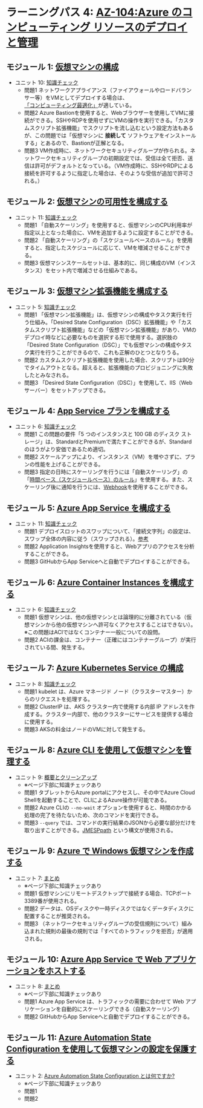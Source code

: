 
# ラーニングパス 4: [AZ-104:Azure のコンピューティング リソースのデプロイと管理](https://docs.microsoft.com/ja-jp/learn/paths/az-104-manage-compute-resources/)
## モジュール 1: [仮想マシンの構成](https://docs.microsoft.com/ja-jp/learn/modules/configure-virtual-machines/)
- ユニット 10: [知識チェック](https://docs.microsoft.com/ja-jp/learn/modules/configure-virtual-machines/10-knowledge-check)
  - 問題1 ネットワークアプライアンス（ファイアウォールやロードバランサー等）をVMとしてデプロイする場合は、[「コンピューティング最適化」](https://docs.microsoft.com/ja-jp/azure/virtual-machines/sizes-compute)が適している。
  - 問題2 Azure Bastionを使用すると、Webブラウザーを使用してVMに接続ができる。SSHやRDPを使用せずにVMの操作を実行できる。「カスタムスクリプト拡張機能」でスクリプトを流し込むという設定方法もあるが、この問題では「仮想マシンに **接続して** ソフトウェアをインストールする」とあるので、Bastionが正解となる。
  - 問題3 VM作成時に、ネットワークセキュリティグループが作られる。ネットワークセキュリティグループの初期設定では、受信は全て拒否、送信は許可がデフォルトとなっている。（VM作成時に、SSHやRDPによる接続を許可するように指定した場合は、そのような受信が追加で許可される。）
## モジュール 2: [仮想マシンの可用性を構成する](https://docs.microsoft.com/ja-jp/learn/modules/configure-virtual-machine-availability/)
- ユニット 11: [知識チェック](https://docs.microsoft.com/ja-jp/learn/modules/configure-virtual-machine-availability/11-knowledge-check)
  - 問題1 「自動スケーリング」を使用すると、仮想マシンのCPU利用率が指定以上となった場合に、VMを追加するように設定することができる。
  - 問題2 「自動スケーリング」の「スケジュールベースのルール」を使用すると、指定したスケジュールに応じて、VMを増減させることができる。
  - 問題3 仮想マシンスケールセットは、基本的に、同じ構成のVM（インスタンス）をセット内で増減させる仕組みである。
## モジュール 3: [仮想マシン拡張機能を構成する](https://docs.microsoft.com/ja-jp/learn/modules/configure-virtual-machine-extensions/)
- ユニット 5: [知識チェック](https://docs.microsoft.com/ja-jp/learn/modules/configure-virtual-machine-extensions/5-knowledge-check)
  - 問題1 「仮想マシン拡張機能」は、仮想マシンの構成やタスク実行を行う仕組み。「Desired State Configuration（DSC）拡張機能」や「カスタムスクリプト拡張機能」などの「仮想マシン拡張機能」があり、VMのデプロイ時などに必要なものを選択する形で使用する。選択肢の「Desired State Configuration（DSC）」でも仮想マシンの構成やタスク実行を行うことができるので、これも正解のひとつとなりうる。
  - 問題2 カスタムスクリプト拡張機能を使用した場合、スクリプトは90分でタイムアウトとなる。超えると、拡張機能のプロビジョニングに失敗したとみなされる。
  - 問題3 「Desired State Configuration（DSC）」を使用して、IIS（Webサーバー）をセットアップできる。
## モジュール 4: [App Service プランを構成する](https://docs.microsoft.com/ja-jp/learn/modules/configure-app-service-plans/)
- ユニット 6: [知識チェック](https://docs.microsoft.com/ja-jp/learn/modules/configure-app-service-plans/6-knowledge-check)
  - 問題1 この問題の要件「5 つのインスタンスと 100 GB のディスク ストレージ」は、StandardとPremiumで満たすことができるが、Standardのほうがより安価であるため適切。
  - 問題2 スケールアップにより、インスタンス（VM）を増やさずに、プランの性能を上げることができる。
  - 問題3 指定の日時にスケーリングを行うには「自動スケーリング」の「[時間ベース（スケジュールベース）のルール](https://docs.microsoft.com/ja-jp/azure/azure-monitor/autoscale/autoscale-overview#rules)」を使用する。また、スケーリング後に通知を行うには、[Webhook](https://docs.microsoft.com/ja-jp/azure/azure-monitor/autoscale/autoscale-webhook-email#webhooks)を使用することができる。
## モジュール 5: [Azure App Service を構成する](https://docs.microsoft.com/ja-jp/learn/modules/configure-azure-app-services/)
- ユニット 11: [知識チェック](https://docs.microsoft.com/ja-jp/learn/modules/configure-azure-app-services/11-knowledge-check)
  - 問題1 デプロイスロットのスワップについて、「接続文字列」の設定は、スワップ全体の内容に従う（スワップされる）。[参考](https://docs.microsoft.com/ja-jp/azure/app-service/deploy-staging-slots#which-settings-are-swapped)
  - 問題2 Application Insightsを使用すると、Webアプリのアクセスを分析することができる。
  - 問題3 GitHubからApp Serviceへと自動でデプロイすることができる。
## モジュール 6: [Azure Container Instances を構成する](https://docs.microsoft.com/ja-jp/learn/modules/configure-azure-container-instances/)
- ユニット 6: [知識チェック](https://docs.microsoft.com/ja-jp/learn/modules/configure-azure-container-instances/6-knowledge-check)
  - 問題1 仮想マシンは、他の仮想マシンとは論理的に分離されている（仮想マシンから他の仮想マシンへ許可なくアクセスすることはできない）。※この問題はACIではなくコンテナー一般についての設問。
  - 問題2 ACIの課金は、コンテナー（正確にはコンテナーグループ）が実行されている間、発生する。
## モジュール 7: [Azure Kubernetes Service の構成](https://docs.microsoft.com/ja-jp/learn/modules/configure-azure-kubernetes-service/)
- ユニット 8: [知識チェック](https://docs.microsoft.com/ja-jp/learn/modules/configure-azure-kubernetes-service/8-knowledge-check)
  - 問題1 kubelet は、Azure マネージド ノード（クラスターマスター）からのリクエストを処理する。
  - 問題2 ClusterIP は、AKS クラスター内で使用する内部 IP アドレスを作成する。クラスター内部で、他のクラスターにサービスを提供する場合に使用する。
  - 問題3 AKSの料金はノードのVMに対して発生する。
## モジュール 8: [Azure CLI を使用して仮想マシンを管理する](https://docs.microsoft.com/ja-jp/learn/modules/manage-virtual-machines-with-azure-cli/)
- ユニット 9: [概要とクリーンアップ](https://docs.microsoft.com/ja-jp/learn/modules/manage-virtual-machines-with-azure-cli/9-cleanup)
  - ※ページ下部に知識チェックあり
  - 問題1 タブレットからAzure portalにアクセスし、その中でAzure Cloud Shellを起動することで、CLIによるAzure操作が可能である。
  - 問題2 Azure CLIの `--no-wait` オプションを使用すると、時間のかかる処理の完了を待たないため、次のコマンドを実行できる。
  - 問題3 `--query` では、コマンドの実行結果のJSONから必要な部分だけを取り出すことができる。[JMESPpath](https://jmespath.org/) という構文が使用される。
## モジュール 9: [Azure で Windows 仮想マシンを作成する](https://docs.microsoft.com/ja-jp/learn/modules/create-windows-virtual-machine-in-azure/)
- ユニット 7: [まとめ](https://docs.microsoft.com/ja-jp/learn/modules/create-windows-virtual-machine-in-azure/8-summary)
  - ※ページ下部に知識チェックあり
  - 問題1 仮想マシンにリモートデスクトップで接続する場合、TCPポート3389番が使用される。
  - 問題2 データは、OSディスクや一時ディスクではなくデータディスクに配置することが推奨される。
  - 問題3 （ネットワークセキュリティグループの受信規則について）組み込まれた規則の最後の規則では「すべてのトラフィックを拒否」が適用される。
## モジュール 10: [Azure App Service で Web アプリケーションをホストする](https://docs.microsoft.com/ja-jp/learn/modules/host-a-web-app-with-azure-app-service/)
- ユニット 8: [まとめ](https://docs.microsoft.com/ja-jp/learn/modules/host-a-web-app-with-azure-app-service/8-summary)
  - ※ページ下部に知識チェックあり
  - 問題1 Azure App Service は、トラフィックの需要に合わせて Web アプリケーションを自動的にスケーリングできる（自動スケーリング）
  - 問題2 GitHubからApp Serviceへと自動でデプロイすることができる。
## モジュール 11: [Azure Automation State Configuration を使用して仮想マシンの設定を保護する](https://docs.microsoft.com/ja-jp/learn/modules/protect-vm-settings-with-dsc/)
- ユニット 2: [Azure Automation State Configuration とは何ですか?](https://docs.microsoft.com/ja-jp/learn/modules/protect-vm-settings-with-dsc/2-what-is-azure-automation-state-configuration)
  - ※ページ下部に知識チェックあり
  - 問題1 
  - 問題2 
